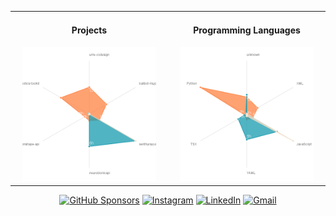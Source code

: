 <table>
  <tr>
    <td width="50%" align="center">
      <h4>Projects</h4>
      <img src="./data/projects.png" alt="Time Spent by Project" width="90%">
    </td>
    <td width="50%" align="center">
      <h4>Programming Languages</h4>
      <img src="./data/languages.png" alt="Time Spent by Language" width="90%">
    </td>
  </tr>
</table>

<div align="center">

  <a href="https://github.com/sponsors/senthurayyappan"><img alt="GitHub Sponsors" src="https://img.shields.io/github/sponsors/senthurayyappan"></a>
  <a href="https://www.instagram.com/senthurayyappan/"><img alt="Instagram" src="https://img.shields.io/badge/-Instagram-E1306C"></a>
  <a href="https://www.linkedin.com/in/imsenthur/"><img alt="LinkedIn" src="https://img.shields.io/badge/-LinkedIn-blue"></a>
  <a href="senthurayyappan@gmail.com"><img alt="Gmail" src="https://img.shields.io/badge/-Gmail-red"></a>
  
</div>

